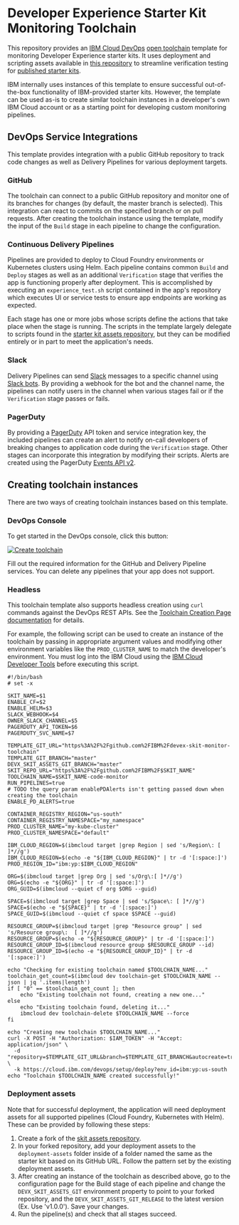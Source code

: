# Developer Experience Starter Kit Monitoring Toolchain

This repository provides an [IBM Cloud DevOps](https://cloud.ibm.com/devops) [open toolchain](https://github.com/open-toolchain) template for monitoring Developer Experience starter kits. It uses deployment and scripting assets available in [this repository](https://github.com/IBM/devex-skit-assets) to streamline verification testing for [published starter kits](https://cloud.ibm.com/developer/appservice/starter-kits).

IBM internally uses instances of this template to ensure successful out-of-the-box functionality of IBM-provided starter kits. However, the template can be used as-is to create similar toolchain instances in a developer's own IBM Cloud account or as a starting point for developing custom monitoring pipelines.

## DevOps Service Integrations

This template provides integration with a public GitHub repository to track code changes as well as Delivery Pipelines for various deployment targets.

### GitHub
The toolchain can connect to a public GitHub repository and monitor one of its branches for changes (by default, the master branch is selected). This integration can react to commits on the specified branch or on pull requests. After creating the toolchain instance using the template, modify the input of the `Build` stage in each pipeline to change the configuration.

### Continuous Delivery Pipelines
Pipelines are provided to deploy to Cloud Foundry environments or Kubernetes clusters using Helm. Each pipeline contains common `Build` and `Deploy` stages as well as an additional `Verification` stage that verifies the app is functioning properly after deployment. This is accomplished by executing an `experience_test.sh` script contained in the app's repository which executes UI or service tests to ensure app endpoints are working as expected.

Each stage has one or more jobs whose scripts define the actions that take place when the stage is running. The scripts in the template largely delegate to scripts found in the [starter kit assets repository](https://github.com/IBM/devex-skit-assets/tree/master/scripts), but they can be modified entirely or in part to meet the application's needs.

### Slack
Delivery Pipelines can send [Slack](https://slack.com/) messages to a specific channel using [Slack bots](https://api.slack.com/bot-users). By providing a webhook for the bot and the channel name, the pipelines can notify users in the channel when various stages fail or if the `Verification` stage passes or fails.

### PagerDuty
By providing a [PagerDuty](https://www.pagerduty.com/) API token and service integration key, the included pipelines can create an alert to notify on-call developers of breaking changes to application code during the `Verification` stage. Other stages can incorporate this integration by modifying their scripts. Alerts are created using the PagerDuty [Events API v2](https://v2.developer.pagerduty.com/docs/events-api-v2).

## Creating toolchain instances

There are two ways of creating toolchain instances based on this template.

### DevOps Console
To get started in the DevOps console, click this button:

[![Create toolchain](https://cloud.ibm.com/devops/graphics/create_toolchain_button.png)](https://cloud.ibm.com/devops/setup/deploy?repository=https%3A%2F%2Fgithub.com%2FIBM%2Fdevex-skit-monitor-toolchain&env_id=ibm:yp:us-south)

Fill out the required information for the GitHub and Delivery Pipeline services. You can delete any pipelines that your app does not support.

### Headless 
This toolchain template also supports headless creation using `curl` commands against the DevOps REST APIs. See the [Toolchain Creation Page documentation](https://github.com/open-toolchain/sdk/wiki/Toolchain-Creation-page-parameters) for details.

For example, the following script can be used to create an instance of the toolchain by passing in appropriate argument values and modifying other environment variables like the `PROD_CLUSTER_NAME` to match the developer's environment. You must log into the IBM Cloud using the [IBM Cloud Developer Tools](https://cloud.ibm.com/docs/cli?topic=cloud-cli-getting-started) before executing this script.

```
#!/bin/bash
# set -x

SKIT_NAME=$1
ENABLE_CF=$2
ENABLE_HELM=$3
SLACK_WEBHOOK=$4
OWNER_SLACK_CHANNEL=$5
PAGERDUTY_API_TOKEN=$6
PAGERDUTY_SVC_NAME=$7

TEMPLATE_GIT_URL="https%3A%2F%2Fgithub.com%2FIBM%2Fdevex-skit-monitor-toolchain"
TEMPLATE_GIT_BRANCH="master"
DEVX_SKIT_ASSETS_GIT_BRANCH="master"
SKIT_REPO_URL="https%3A%2F%2Fgithub.com%2FIBM%2F$SKIT_NAME"
TOOLCHAIN_NAME=$SKIT_NAME-code-monitor
RUN_PIPELINES=true
# TODO the query param enablePDAlerts isn't getting passed down when creating the toolchain
ENABLE_PD_ALERTS=true

CONTAINER_REGISTRY_REGION="us-south"
CONTAINER_REGISTRY_NAMESPACE="my_namespace"
PROD_CLUSTER_NAME="my-kube-cluster"
PROD_CLUSTER_NAMESPACE="default"

IBM_CLOUD_REGION=$(ibmcloud target |grep Region | sed 's/Region\: [ ]*//g')
IBM_CLOUD_REGION=$(echo -e "${IBM_CLOUD_REGION}" | tr -d '[:space:]')
PROD_REGION_ID="ibm:yp:$IBM_CLOUD_REGION"

ORG=$(ibmcloud target |grep Org | sed 's/Org\:[ ]*//g')
ORG=$(echo -e "${ORG}" | tr -d '[:space:]')
ORG_GUID=$(ibmcloud --quiet cf org $ORG --guid)

SPACE=$(ibmcloud target |grep Space | sed 's/Space\: [ ]*//g')
SPACE=$(echo -e "${SPACE}" | tr -d '[:space:]')
SPACE_GUID=$(ibmcloud --quiet cf space $SPACE --guid)

RESOURCE_GROUP=$(ibmcloud target |grep "Resource group" | sed 's/Resource group\:  [ ]*//g')
RESOURCE_GROUP=$(echo -e "${RESOURCE_GROUP}" | tr -d '[:space:]')
RESOURCE_GROUP_ID=$(ibmcloud resource group $RESOURCE_GROUP --id)
RESOURCE_GROUP_ID=$(echo -e "${RESOURCE_GROUP_ID}" | tr -d '[:space:]')

echo "Checking for existing toolchain named $TOOLCHAIN_NAME..."
toolchain_get_count=$(ibmcloud dev toolchain-get $TOOLCHAIN_NAME --json | jq '.items|length')
if [ "0" == $toolchain_get_count ]; then
    echo "Existing toolchain not found, creating a new one..."
else
    echo "Existing toolchain found, deleting it..."
    ibmcloud dev toolchain-delete $TOOLCHAIN_NAME --force
fi

echo "Creating new toolchain $TOOLCHAIN_NAME..."
curl -X POST -H "Authorization: $IAM_TOKEN" -H "Accept: application/json" \
  -d "repository=$TEMPLATE_GIT_URL&branch=$TEMPLATE_GIT_BRANCH&autocreate=true&apiKey=$IAM_KEY&env_Id=ibm:yp:$IBM_CLOUD_REGION&resourceGroupId=$RESOURCE_GROUP_ID&toolchainName=$TOOLCHAIN_NAME&sourceRepoUrl=$SKIT_REPO_URL&skitAssetsBranch=$DEVX_SKIT_ASSETS_GIT_BRANCH&prodRegion=$PROD_REGION_ID&prodResourceGroup=$RESOURCE_GROUP&prodClusterName=$PROD_CLUSTER_NAME&prodClusterNamespace=$PROD_CLUSTER_NAMESPACE&prodOrganization=$ORG&prodSpace=$SPACE&registryRegion=ibm:yp:$CONTAINER_REGISTRY_REGION&registryNamespace=$CONTAINER_REGISTRY_NAMESPACE&enableCF=$ENABLE_CF&enableHelm=$ENABLE_HELM&slackWebhookURL=$SLACK_WEBHOOK&slackOwnersChannel=$OWNER_SLACK_CHANNEL&pagerDutyAPIToken=$PAGERDUTY_API_TOKEN&pagerDutySvcName=$PAGERDUTY_SVC_NAME&enablePDAlerts=$ENABLE_PD_ALERTS" \
  -k https://cloud.ibm.com/devops/setup/deploy?env_id=ibm:yp:us-south
echo "Toolchain $TOOLCHAIN_NAME created successfully!"
```

### Deployment assets
Note that for successful deployment, the application will need deployment assets for all supported pipelines (Cloud Foundry, Kubernetes with Helm). These can be provided by following these steps:

1. Create a fork of the [skit assets repository](https://github.com/IBM/devex-skit-assets).
1. In your forked repository, add your deployment assets to the `deployment-assets` folder inside of a folder named the same as the starter kit based on its GitHub URL. Follow the pattern set by the existing deployment assets.
1. After creating an instance of the toolchain as described above, go to the configuration page for the Build stage of each pipeline and change the `DEVX_SKIT_ASSETS_GIT` environment property to point to your forked repository, and the `DEVX_SKIT_ASSETS_GIT_RELEASE` to the latest version (Ex. Use 'v1.0.0'). Save your changes.
1. Run the pipeline(s) and check that all stages succeed.
